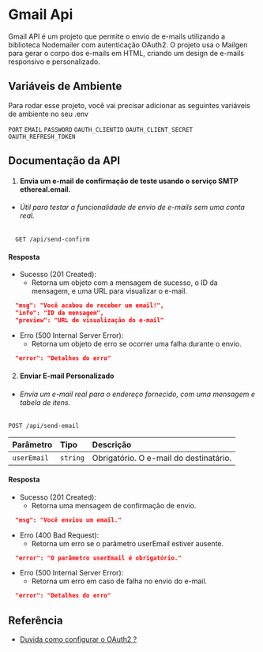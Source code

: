 
# Gmail Api

Gmail API é um projeto que permite o envio de e-mails utilizando a biblioteca Nodemailer com autenticação OAuth2. O projeto usa o Mailgen para gerar o corpo dos e-mails em HTML, criando um design de e-mails responsivo e personalizado.

## Variáveis de Ambiente

Para rodar esse projeto, você vai precisar adicionar as seguintes variáveis de ambiente no seu .env

`PORT` `EMAIL` `PASSWORD`
`OAUTH_CLIENTID` `OAUTH_CLIENT_SECRET` `OAUTH_REFRESH_TOKEN` 



## Documentação da API

1. #### Envia um e-mail de confirmação de teste usando o serviço SMTP ethereal.email.

- ###### Útil para testar a funcionalidade de envio de e-mails sem uma conta real.

```http
  GET /api/send-confirm
```

#### Resposta

- Sucesso (201 Created):
  - Retorna um objeto com a mensagem de sucesso, o ID da mensagem, e uma URL para visualizar o e-mail.

```json
  "msg": "Você acabou de receber um email!",
  "info": "ID da mensagem",
  "preview": "URL de visualização do e-mail"
```
- Erro (500 Internal Server Error):
  - Retorna um objeto de erro se ocorrer uma falha durante o envio.

```json
  "error": "Detalhes do erro"
```

2. #### Enviar E-mail Personalizado

- ###### Envia um e-mail real para o endereço fornecido, com uma mensagem e tabela de itens.


```http
POST /api/send-email
```

| Parâmetro   | Tipo       | Descrição                           |
| :---------- | :--------- | :---------------------------------- |
| `userEmail` | `string` | Obrigatório. O e-mail do destinatário. |


#### Resposta

- Sucesso (201 Created):
  - Retorna uma mensagem de confirmação de envio.

```json
  "msg": "Você enviou um email."
```
- Erro (400 Bad Request):
  - Retorna um erro se o parâmetro userEmail estiver ausente.

```json
  "error": "O parâmetro userEmail é obrigatório."
  ```
  
- Erro (500 Internal Server Error):
  - Retorna um erro em caso de falha no envio do e-mail.

```json
  "error": "Detalhes do erro"
```

## Referência

 - [Duvida como configurar o OAuth2 ?](https://www.freecodecamp.org/portuguese/news/como-usar-o-nodemailer-para-enviar-emails-do-seu-servidor-do-node-js/)


